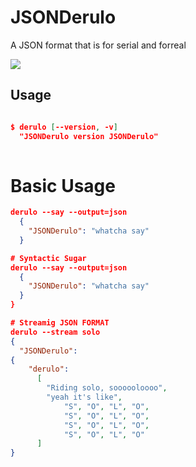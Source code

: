 # JSONDerulo
A JSON format that is for serial and forreal

![](https://s-media-cache-ak0.pinimg.com/736x/dd/92/bb/dd92bb9d9ee4a066dc3b8ba7cc88b1f3.jpg)


## Usage

```JSON

$ derulo [--version, -v]
  "JSONDerulo version JSONDerulo" 
  
```

# Basic Usage
```JSON
derulo --say --output=json
  {
    "JSONDerulo": "whatcha say"
  }

# Syntactic Sugar
derulo --say --output=json
  {
    "JSONDerulo": "whatcha say"
  }
}
```

```JSON
# Streamig JSON FORMAT
derulo --stream solo
{
  "JSONDerulo": 
{
    "derulo":
      [
        "Riding solo, soooooloooo",
        "yeah it's like",
            "S", "O", "L", "O",
            "S", "O", "L", "O",
            "S", "O", "L", "O",
            "S", "O", "L", "O"
      ]
}

```
